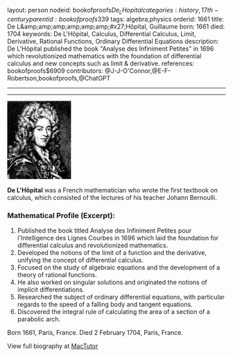 layout: person
nodeid: bookofproofs$De_LHopital
categories: history,17th-century
parentid: bookofproofs$339
tags: algebra,physics
orderid: 1661
title: De L&amp;amp;amp;amp;amp;amp;amp;#x27;Hôpital, Guillaume
born: 1661
died: 1704
keywords: De L'Hôpital, Calculus, Differential Calculus, Limit, Derivative, Rational Functions, Ordinary Differential Equations
description: De L'Hôpital published the book "Analyse des Infiniment Petites" in 1696 which revolutionized mathematics with the foundation of differential calculus and new concepts such as limit & derivative.
references: bookofproofs$6909
contributors: @J-J-O'Connor,@E-F-Robertson,bookofproofs,@ChatGPT

---



---

![De_LHopital.jpg](https://github.com/bookofproofs/bookofproofs.github.io/blob/main/_sources/_assets/images/portraits/De_LHopital.jpg?raw=true)

**De L'Hôpital** was a French mathematician who wrote the first textbook on calculus, which consisted of the lectures of his teacher Johann Bernoulli.

### Mathematical Profile (Excerpt):
1. Published the book titled Analyse des Infiniment Petites pour l'Intelligence des Lignes Courbes in 1696 which laid the foundation for differential calculus and revolutionized mathematics.
2. Developed the notions of the limit of a function and the derivative, unifying the concept of differential calculus.
3. Focused on the study of algebraic equations and the development of a theory of rational functions.
4. He also worked on singular solutions and originated the notions of implicit differentiations.
5. Researched the subject of ordinary differential equations, with particular regards to the speed of a falling body and tangent equations.
6. Discovered the integral rule of calculating the area of a section of a parabolic arch.

Born 1661, Paris, France. Died 2 February 1704, Paris, France.

View full biography at [MacTutor](https://mathshistory.st-andrews.ac.uk/Biographies/De_LHopital/)
